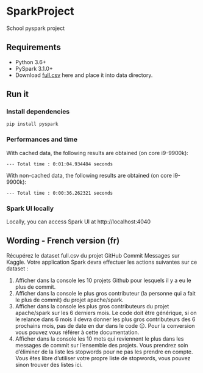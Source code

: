 # SparkProject
School pyspark project

## Requirements
* Python 3.6+
* PySpark 3.1.0+
* Download [full.csv](https://www.kaggle.com/dhruvildave/github-commit-messages-dataset/version/3?select=full.csv) here and place it into data directory.

## Run it
### Install dependencies
```shell
pip install pyspark
```

### Performances and time
With cached data, the following results are obtained (on core i9-9900k):
```
--- Total time : 0:01:04.934484 seconds
```

With non-cached data, the following results are obtained (on core i9-9900k):
````
--- Total time : 0:00:36.262321 seconds
````

### Spark UI locally
Locally, you can access Spark UI at http://localhost:4040

## Wording - French version (fr)

Récupérez le dataset full.csv du projet GitHub Commit Messages sur Kaggle.
Votre application Spark devra effectuer les actions suivantes sur ce dataset :
1. Afficher dans la console les 10 projets Github pour lesquels il y a eu le plus de
commit.
2. Afficher dans la console le plus gros contributeur (la personne qui a fait le plus de
commit) du projet apache/spark.
3. Afficher dans la console les plus gros contributeurs du projet apache/spark sur les 6
derniers mois. Le code doit être générique, si on le relance dans 6 mois il devra
donner les plus gros contributeurs des 6 prochains mois, pas de date en dur dans le
code 😉. Pour la conversion vous pouvez vous référer à cette documentation.
4. Afficher dans la console les 10 mots qui reviennent le plus dans les messages de
commit sur l’ensemble des projets. Vous prendrez soin d’éliminer de la liste les
stopwords pour ne pas les prendre en compte. Vous êtes libre d’utiliser votre propre
liste de stopwords, vous pouvez sinon trouver des listes ici.
